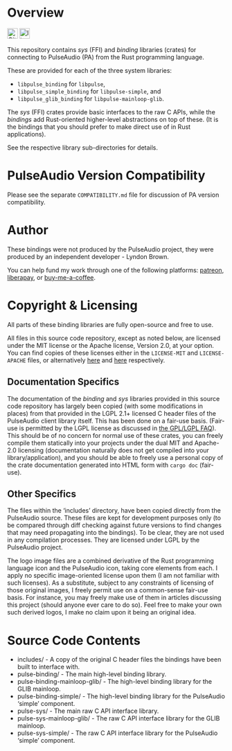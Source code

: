 Overview
========

[<img alt="GitHub Workflow Status" src="https://img.shields.io/github/workflow/status/jnqnfe/pulse-binding-rust/Build%20&%20Test/master?style=for-the-badge" height="24">](https://github.com/jnqnfe/pulse-binding-rust/actions)
<img alt="license" src="https://img.shields.io/crates/l/libpulse-binding.svg?style=for-the-badge" height="24">

This repository contains *sys* (FFI) and *binding* libraries (crates) for connecting to PulseAudio
(PA) from the Rust programming language.

These are provided for each of the three system libraries:
 * `libpulse_binding` for `libpulse`,
 * `libpulse_simple_binding` for `libpulse-simple`, and
 * `libpulse_glib_binding` for `libpulse-mainloop-glib`.

The *sys* (FFI) crates provide basic interfaces to the raw C APIs, while the *bindings* add
Rust-oriented higher-level abstractions on top of these. (It is the bindings that you should prefer
to make direct use of in Rust applications).

See the respective library sub-directories for details.

PulseAudio Version Compatibility
================================

Please see the separate `COMPATIBILITY.md` file for discussion of PA version compatibility.

Author
======

These bindings were not produced by the PulseAudio project, they were produced by an independent
developer - Lyndon Brown.

You can help fund my work through one of the following platforms: [patreon][patreon],
[liberapay][liberapay], or [buy-me-a-coffee][buymeacoffee].

[patreon]: https://www.patreon.com/jnqnfe
[liberapay]: https://liberapay.com/jnqnfe/
[buymeacoffee]: https://www.buymeacoffee.com/jnqnfe

Copyright & Licensing
=====================

All parts of these binding libraries are fully open-source and free to use.

All files in this source code repository, except as noted below, are licensed under the MIT license
or the Apache license, Version 2.0, at your option. You can find copies of these licenses either in
the `LICENSE-MIT` and `LICENSE-APACHE` files, or alternatively [here][1] and [here][2] respectively.

[1]: http://opensource.org/licenses/MIT
[2]: http://www.apache.org/licenses/LICENSE-2.0

## Documentation Specifics

The documentation of the *binding* and *sys* libraries provided in this source code repository has
largely been copied (with some modifications in places) from that provided in the LGPL 2.1+ licensed
C header files of the PulseAudio client library itself. This has been done on a fair-use basis.
(Fair-use is permitted by the LGPL license as discussed in [the GPL/LGPL FAQ][gpl_faq_fairuse]).
This should be of no concern for normal use of these crates, you can freely compile them statically
into your projects under the dual MIT and Apache-2.0 licensing (documentation naturally does not get
compiled into your library/application), and you should be able to freely use a personal copy of the
crate documentation generated into HTML form with `cargo doc` (fair-use).

[gpl_faq_fairuse]: https://www.gnu.org/licenses/gpl-faq.en.html#GPLFairUse

## Other Specifics

The files within the ‘includes’ directory, have been copied directly from the PulseAudio source.
These files are kept for development purposes only (to be compared through diff checking against
future versions to find changes that may need propagating into the bindings). To be clear, they are
not used in any compilation processes. They are licensed under LGPL by the PulseAudio project.

The logo image files are a combined derivative of the Rust programming language icon and the
PulseAudio icon, taking core elements from each. I apply no specific image-oriented license upon
them (I am not familiar with such licenses). As a substitute, subject to any constraints of
licensing of those original images, I freely permit use on a common-sense fair-use basis. For
instance, you may freely make use of them in articles discussing this project (should anyone ever
care to do so). Feel free to make your own such derived logos, I make no claim upon it being an
original idea.

Source Code Contents
====================

 - includes/                    - A copy of the original C header files the bindings have been built
                                  to interface with.
 - pulse-binding/               - The main high-level binding library.
 - pulse-binding-mainloop-glib/ - The high-level binding library for the GLIB mainloop.
 - pulse-binding-simple/        - The high-level binding library for the PulseAudio ‘simple’
                                  component.
 - pulse-sys/                   - The main raw C API interface library.
 - pulse-sys-mainloop-glib/     - The raw C API interface library for the GLIB mainloop.
 - pulse-sys-simple/            - The raw C API interface library for the PulseAudio ‘simple’
                                  component.
